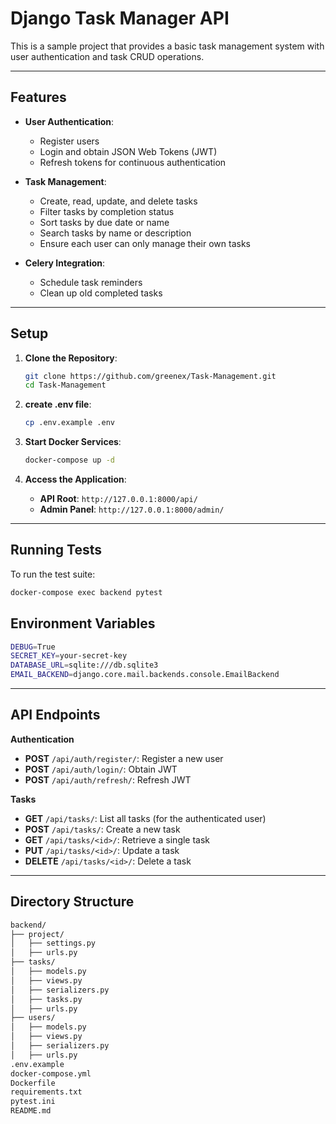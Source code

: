 # Django Task Manager API

This is a sample project that provides a basic task management system with user authentication and task CRUD operations.

---

## Features

- **User Authentication**: 
  - Register users
  - Login and obtain JSON Web Tokens (JWT)
  - Refresh tokens for continuous authentication
  
- **Task Management**:
  - Create, read, update, and delete tasks
  - Filter tasks by completion status
  - Sort tasks by due date or name
  - Search tasks by name or description
  - Ensure each user can only manage their own tasks

- **Celery Integration**:
  - Schedule task reminders
  - Clean up old completed tasks

---

## Setup

1. **Clone the Repository**:
    ```bash
    git clone https://github.com/greenex/Task-Management.git
    cd Task-Management
    ```

2. **create .env file**:
    ```bash
    cp .env.example .env
    ```

3. **Start Docker Services**:
    ```bash
    docker-compose up -d
    ```

4. **Access the Application**:
    - **API Root**: `http://127.0.0.1:8000/api/`
    - **Admin Panel**: `http://127.0.0.1:8000/admin/`

---

## Running Tests

To run the test suite:
```bash
docker-compose exec backend pytest
```

## Environment Variables
```bash
DEBUG=True
SECRET_KEY=your-secret-key
DATABASE_URL=sqlite:///db.sqlite3
EMAIL_BACKEND=django.core.mail.backends.console.EmailBackend
```


---

## API Endpoints

**Authentication**
- **POST** `/api/auth/register/`: Register a new user
- **POST** `/api/auth/login/`: Obtain JWT
- **POST** `/api/auth/refresh/`: Refresh JWT

**Tasks**
- **GET** `/api/tasks/`: List all tasks (for the authenticated user)
- **POST** `/api/tasks/`: Create a new task
- **GET** `/api/tasks/<id>/`: Retrieve a single task
- **PUT** `/api/tasks/<id>/`: Update a task
- **DELETE** `/api/tasks/<id>/`: Delete a task

---

## Directory Structure

```bash
backend/
├── project/
│   ├── settings.py
│   ├── urls.py
├── tasks/
│   ├── models.py
│   ├── views.py
│   ├── serializers.py
│   ├── tasks.py
│   ├── urls.py
├── users/
│   ├── models.py
│   ├── views.py
│   ├── serializers.py
│   ├── urls.py
.env.example
docker-compose.yml
Dockerfile
requirements.txt
pytest.ini
README.md
```
